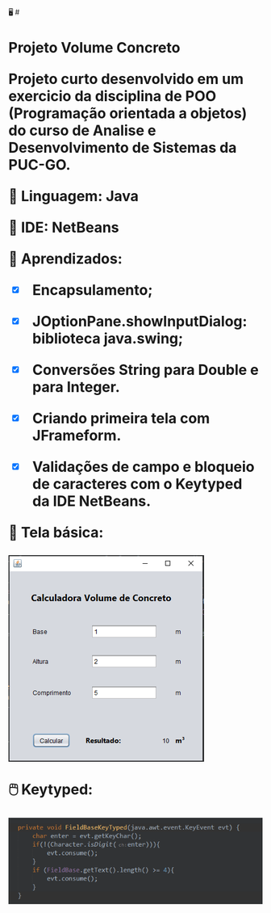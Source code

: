:desktop_computer:  # <h1> **Projeto Volume Concreto**
 
 
 
Projeto curto desenvolvido em um exercicio da disciplina de POO (Programação orientada a objetos) do curso de Analise e Desenvolvimento de Sistemas da PUC-GO.
 
 

 📘 Linguagem: **Java** 
 
 🧮 IDE: **NetBeans**

:open_book: Aprendizados:
 - [x] Encapsulamento;
 - [x] JOptionPane.showInputDialog: biblioteca java.swing;
 - [x] Conversões String para Double e para Integer.
 - [x] Criando primeira tela com JFrameform.
 - [x] Validações de campo e bloqueio de caracteres com o Keytyped da IDE NetBeans.


📁 Tela básica:


![Alt Text](https://github.com/jaquelinesilfe/PUC-ProjetoVolumeConcreto/blob/main/Jframeform2.PNG)




🖱️ Keytyped:


![Alt Text](https://github.com/jaquelinesilfe/PUC-ProjetoVolumeConcreto/blob/main/ValidacaoKeyTyped.PNG)
